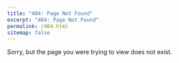 ```yaml
---
title: "404: Page Not Found"
excerpt: "404: Page Not Found"
permalink: /404.html
sitemap: false
---
```


Sorry, but the page you were trying to view does not exist.
